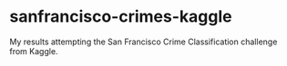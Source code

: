 # sanfrancisco-crimes-kaggle
My results attempting the San Francisco Crime Classification challenge from Kaggle.

